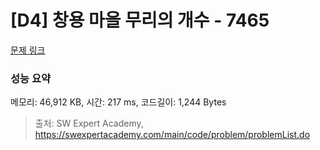 # [D4] 창용 마을 무리의 개수 - 7465 

[문제 링크](https://swexpertacademy.com/main/code/problem/problemDetail.do?contestProbId=AWngfZVa9XwDFAQU) 

### 성능 요약

메모리: 46,912 KB, 시간: 217 ms, 코드길이: 1,244 Bytes



> 출처: SW Expert Academy, https://swexpertacademy.com/main/code/problem/problemList.do